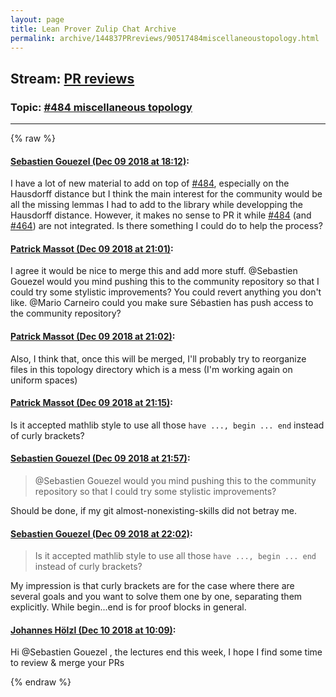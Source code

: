 ```yaml
---
layout: page
title: Lean Prover Zulip Chat Archive 
permalink: archive/144837PRreviews/90517484miscellaneoustopology.html
---
```


## Stream: [PR reviews](index.html)
### Topic: [#484 miscellaneous topology](90517484miscellaneoustopology.html)

---


{% raw %}
#### [ Sebastien Gouezel (Dec 09 2018 at 18:12)](https://leanprover.zulipchat.com/#narrow/stream/144837-PR%20reviews/topic/%23484%20miscellaneous%20topology/near/151228688):
<p>I have a lot of new material to add on top of <a href="https://github.com/leanprover/mathlib/issues/484" target="_blank" title="https://github.com/leanprover/mathlib/issues/484">#484</a>, especially on the Hausdorff distance but I think the main interest for the community would be all the missing lemmas I had to add to the library while developping the Hausdorff distance. However, it makes no sense to PR it while <a href="https://github.com/leanprover/mathlib/issues/484" target="_blank" title="https://github.com/leanprover/mathlib/issues/484">#484</a> (and <a href="https://github.com/leanprover/mathlib/issues/464" target="_blank" title="https://github.com/leanprover/mathlib/issues/464">#464</a>) are not integrated. Is there something I could do to help the process?</p>

#### [ Patrick Massot (Dec 09 2018 at 21:01)](https://leanprover.zulipchat.com/#narrow/stream/144837-PR%20reviews/topic/%23484%20miscellaneous%20topology/near/151234264):
<p>I agree it would be nice to merge this and add more stuff. <span class="user-mention" data-user-id="110050">@Sebastien Gouezel</span> would you mind pushing this to the community repository so that I could try some  stylistic improvements? You could revert anything you don't like. <span class="user-mention" data-user-id="110049">@Mario Carneiro</span> could you make sure Sébastien has push access to the community repository?</p>

#### [ Patrick Massot (Dec 09 2018 at 21:02)](https://leanprover.zulipchat.com/#narrow/stream/144837-PR%20reviews/topic/%23484%20miscellaneous%20topology/near/151234314):
<p>Also, I think that, once this will be merged, I'll probably try to reorganize files in this topology directory which is a mess (I'm working again on uniform spaces)</p>

#### [ Patrick Massot (Dec 09 2018 at 21:15)](https://leanprover.zulipchat.com/#narrow/stream/144837-PR%20reviews/topic/%23484%20miscellaneous%20topology/near/151234715):
<p>Is it accepted mathlib style to use all those <code>have ..., begin ... end</code> instead of curly brackets?</p>

#### [ Sebastien Gouezel (Dec 09 2018 at 21:57)](https://leanprover.zulipchat.com/#narrow/stream/144837-PR%20reviews/topic/%23484%20miscellaneous%20topology/near/151235986):
<blockquote>
<p><span class="user-mention" data-user-id="110050">@Sebastien Gouezel</span> would you mind pushing this to the community repository so that I could try some  stylistic improvements?</p>
</blockquote>
<p>Should be done, if my git almost-nonexisting-skills did not betray me.</p>

#### [ Sebastien Gouezel (Dec 09 2018 at 22:02)](https://leanprover.zulipchat.com/#narrow/stream/144837-PR%20reviews/topic/%23484%20miscellaneous%20topology/near/151236184):
<blockquote>
<p>Is it accepted mathlib style to use all those <code>have ..., begin ... end</code> instead of curly brackets?</p>
</blockquote>
<p>My impression is that curly brackets are for the case where there are several goals and you want to solve them one by one, separating them explicitly. While begin...end is for proof blocks in general.</p>

#### [ Johannes Hölzl (Dec 10 2018 at 10:09)](https://leanprover.zulipchat.com/#narrow/stream/144837-PR%20reviews/topic/%23484%20miscellaneous%20topology/near/151259207):
<p>Hi <span class="user-mention" data-user-id="110050">@Sebastien Gouezel</span> , the lectures end this week, I hope I find some time to review &amp; merge your PRs</p>


{% endraw %}
